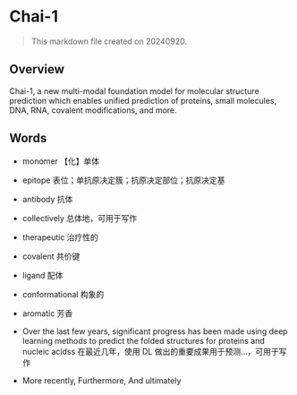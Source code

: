 # Chai-1

> This markdown file created on 20240920.

## Overview

Chai-1, a new multi-modal foundation model for molecular structure prediction which enables unified prediction of proteins, small molecules, DNA, RNA, covalent modifications, and more.

## Words

- monomer 【化】单体
- epitope 表位；单抗原决定簇；抗原决定部位；抗原决定基
- antibody 抗体
- collectively 总体地，可用于写作
- therapeutic 治疗性的
- covalent 共价键
- ligand 配体
- conformational 构象的
- aromatic 芳香

- Over the last few years, significant progress has been made using deep learning methods to predict the folded structures for proteins and nucleic acidss 在最近几年，使用 DL 做出的重要成果用于预测...，可用于写作

- More recently, Furthermore, And ultimately
